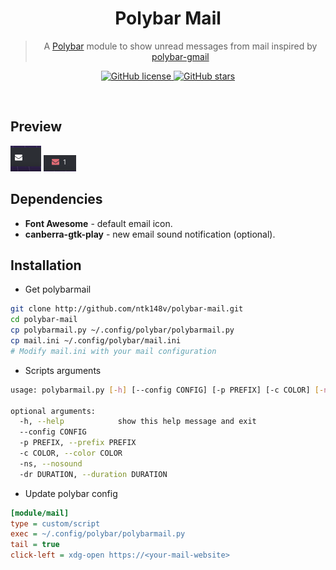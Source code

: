 <div align="center">
	<h1>Polybar Mail</h1>
    <blockquote align="center">A <a href="https://github.com/jaagr/polybar">Polybar</a> module to show unread messages from mail inspired by <a href="https://github.com/crabvk/polybar-gmail">polybar-gmail</a></blockquote>
    <p>
    	<a href="https://github.com/ntk148v/polybar-mail/blob/master/LICENSE">
    		<img alt="GitHub license" src="https://img.shields.io/github/license/ntk148v/polybar-mail?style=for-the-badge">
    	</a>
    	<a href="https://github.com/ntk148v/polybar-mail/stargazers">
    		<img alt="GitHub stars" src="https://img.shields.io/github/stars/ntk148v/polybar-mail?style=for-the-badge">
    	</a>
    	<br>
<!--		<a href="https://github.com/ntk148v/polybar-mail/actions">
			<img alt="Windows Build Status" src="https://img.shields.io/github/workflow/status/ntk148v/polybar-mail/Windows%20Build?style=flat-square&logo=github&label=Windows">
		</a>
		<a href="https://github.com/ntk148v/polybar-mail/actions">
			<img alt="GNU/Linux Build Status" src="https://img.shields.io/github/workflow/status/ntk148v/polybar-mail/Linux%20Build?style=flat-square&logo=github&label=GNU/Linux">
		</a>
		<a href="https://github.com/ntk148v/polybar-mail/actions">
			<img alt="MacOS Build Status" src="https://img.shields.io/github/workflow/status/ntk148v/polybar-mail/MacOS%20Build?style=flat-square&logo=github&label=MacOS">
		</a>
		<br>-->
    </p><br>
</div>

## Preview


![](./screenshots/nounread.png)
![](./screenshots/unread.png)


## Dependencies

- **Font Awesome** - default email icon.
- **canberra-gtk-play** - new email sound notification (optional).

## Installation

- Get polybarmail

```bash
git clone http://github.com/ntk148v/polybar-mail.git
cd polybar-mail
cp polybarmail.py ~/.config/polybar/polybarmail.py
cp mail.ini ~/.config/polybar/mail.ini
# Modify mail.ini with your mail configuration
```

- Scripts arguments

```bash
usage: polybarmail.py [-h] [--config CONFIG] [-p PREFIX] [-c COLOR] [-ns] [-dr DURATION]

optional arguments:
  -h, --help            show this help message and exit
  --config CONFIG
  -p PREFIX, --prefix PREFIX
  -c COLOR, --color COLOR
  -ns, --nosound
  -dr DURATION, --duration DURATION
```

- Update polybar config

```ini
[module/mail]
type = custom/script
exec = ~/.config/polybar/polybarmail.py
tail = true
click-left = xdg-open https://<your-mail-website>
```
